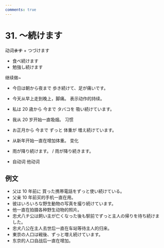 ```yaml
---
comments: true
---
```


# 31. ～続けます

动词~~ます~~ + つづけます

- 食べ続けます
- 勉強し続けます

继续做~

- 今日は朝から夜まで 歩き続けて、足が痛いです。
- 今天从早上走到晚上，脚痛。  表示动作的持续。
- 私は 20 歳から 今まで タバコを 吸い続けています。
- 我从 20 岁开始一直吸烟。  习惯
- お正月から 今まで ずっと 体重が 増え続けています。
- 从新年开始一直在增加体重。 变化

- 雨が降り続けます。  / 雨が降り続きます。
- 自动词  他动词

## 例文

- 父は 10 年前に 買った携帯電話をずっと使い続けている。
- 父亲 10 年前买的手机一直在用。
- 彼はいろいろな野生動物の写真を撮り続けています。
- 他一直在拍摄各种野生动物的照片。
- 忠犬八チ公は飼い主が亡くなった後も駅前でずっと主人の帰りを待ち続けました。
- 忠犬八公在主人去世后一直在车站等待主人的归来。
- 東京の人口は戦後、ずっと増え続けています。
- 东京的人口自战后一直在增加。
